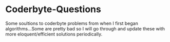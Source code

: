 # Coderbyte-Questions

Some soultions to coderbyte problems from when I first began algorithms...Some are pretty bad so I will go through and update these with more eloquent/efficient solutions periodically. 

